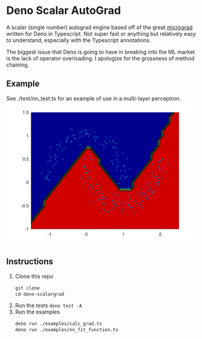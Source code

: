 # Deno Scalar AutoGrad

A scalar (single number) autograd engine based off of the great [micrograd](https://github.com/karpathy/micrograd) written for Deno in Typescript. Not super fast or anything but relatively easy to understand, especially with the Typescript annotations.

The biggest issue that Deno is going to have in breaking into the ML market is the lack of operator overloading. I apologize for the grossness of method chaining.

## Example
See ./test/nn_test.ts for an example of use in a multi-layer perceptron.
![moons fit](/test/data/moons.png)


## Instructions
1. Clone this repo
	```
	git clone
	cd deno-scalargrad
	```
2. Run the tests
	`deno test -A`
3. Run the examples
	```
	deno run ./examples/calc_grad.ts
	deno run ./examples/nn_fit_function.ts
	```
